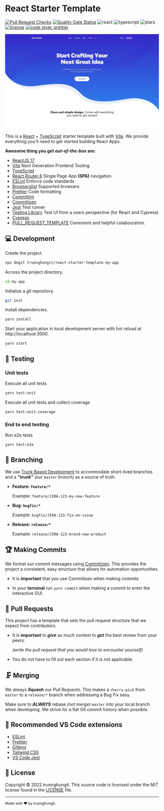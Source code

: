 # React Starter Template

[![Pull Request Checks](https://github.com/truonghungit/react-starter-template/actions/workflows/pull-request-checks.yml/badge.svg)](https://github.com/truonghungit/react-starter-template/actions/workflows/pull-request-checks.yml)
[![Quality Gate Status](https://sonarcloud.io/api/project_badges/measure?project=truonghungit_react-starter-template&metric=alert_status)](https://sonarcloud.io/summary/new_code?id=truonghungit_react-starter-template)
![react](https://img.shields.io/badge/React-20232A?style=flat&logo=react&logoColor=61DAFB)
![typescript](https://img.shields.io/badge/TypeScript-007ACC?style=flat&logo=typescript&logoColor=white)
![stars](https://img.shields.io/github/stars/truonghungit/react-starter-template.svg)
[![license](https://img.shields.io/github/license/truonghungit/react-starter-template?style=flat)](https://github.com/truonghungit/react-starter-template/blob/master/LICENSE)
[![code style: prettier](https://img.shields.io/badge/code_style-Prettier-ff69b4.svg?style=flat)](https://github.com/prettier/prettier)

![React stater template](./docs/assets/react-stater-template.jpg)

This is a [React](https://reactjs.org) + [TypeScript](https://www.typescriptlang.org/) starter template built with [Vite](https://vitejs.dev). We provide everything you'll need to get started building React Apps.

**Awesome thing you get _out-of-the-box_ are:**

- [ReactJS 17](https://reactjs.org)
- [Vite](https://vitejs.dev) Next Generation Frontend Tooling
- [TypeScript](https://www.typescriptlang.org)
- [React Router 6](https://reactrouter.com/) Single Page App **(SPA)** navigation
- [ESLint](https://eslint.org/) Enforce code standards
- [Browserslist](https://github.com/browserslist/browserslist) Supported browsers
- [Prettier](https://prettier.io/) Code formatting
- [Commitlint](https://commitlint.js.org)
- [Commitizen](https://github.com/commitizen/cz-cli)
- [Jest](https://jestjs.io/) Test runner
- [Testing Library](https://testing-library.com/) Test UI from a users perspective (for React and Cypress)
- [Cypress](https://www.cypress.io)
- [PULL_REQUEST_TEMPLATE](https://github.com/devonChurch/meatballs/) Consistent and helpful colabouration.

## 💻 Development

Create the project.

```bash
npx degit truonghungit/react-starter-template my-app
```

Access the project directory.

```bash
cd my-app
```

Initialize a git repository.

```bash
git init
```

Install dependencies.

```bash
yarn install
```

Start your application in local development server with hot reload at http://localhost:3000.

```bash
yarn start
```

## 🤖 Testing

### Unit tests

Execute all unit tests

```bash
yarn test:unit
```

Execute all unit tests and collect coverage

```bash
yarn test:unit:coverage
```

### End to end testing

Run e2e tests

```bash
yarn test:e2e
```

## 🌲 Branching

We use [Trunk Based Development](https://trunkbaseddevelopment.com/) to accommodate short-lived branches and a _**"trunk"**_ _(our `master` branch)_ as a source of truth.

- **Feature: `feature/*`**

  Example: `feature/JIRA-123-my-new-feature`

- **Bug: `bugfix/*`**

  Example: `bugfix/JIRA-123-fix-an-issue`

- **Release: `release/*`**

  Example: `release/JIRA-123-brand-new-product`

## 🏆 Making Commits

We format our commit messages using [Commitizen](https://github.com/commitizen/cz-cli). This provides the project a consistent, easy structure that allows for automation opportunities.

- It is **important** that you use Commitizen when making commits

- In your **terminal** run `yarn commit` when making a commit to enter the interactive GUI.

## 💾 Pull Requests

This project has a template that sets the pull request structure that we expect from contributors.

- It is **important** to _**give**_ as much context to _**get**_ the best review from your peers.

  _(write the pull request that you would love to encounter yourself)_

- You do not have to fill out each section if it is not applicable.

## 🗜️ Merging

We always _**Squash**_ our _Pull Requests_. This makes a `cherry-pick` from `master` to a `release/*` branch when addressing a Bug Fix easy.

Make sure to _**ALWAYS**_ rebase _(not merge)_ `master` into your local branch when developing. We strive for a flat Git commit history when possible.

## 🧰 Recommended VS Code extensions

- [ESLint](https://marketplace.visualstudio.com/items?itemName=dbaeumer.vscode-eslint)
- [Prettier](https://marketplace.visualstudio.com/items?itemName=esbenp.prettier-vscode)
- [Gitlens](https://marketplace.visualstudio.com/items?itemName=eamodio.gitlens)
- [Tailwind CSS](https://marketplace.visualstudio.com/items?itemName=bradlc.vscode-tailwindcss)
- [VS Code Jest](https://marketplace.visualstudio.com/items?itemName=orta.vscode-jest)

## 📝 License

Copyright © 2022 truonghungit. This source code is licensed under the MIT license found in the
[LICENSE](https://github.com/truonghungit/react-starter-template/blob/master/LICENSE) file.

---

<sup>Made with ♥ by truonghungit.</sup>
